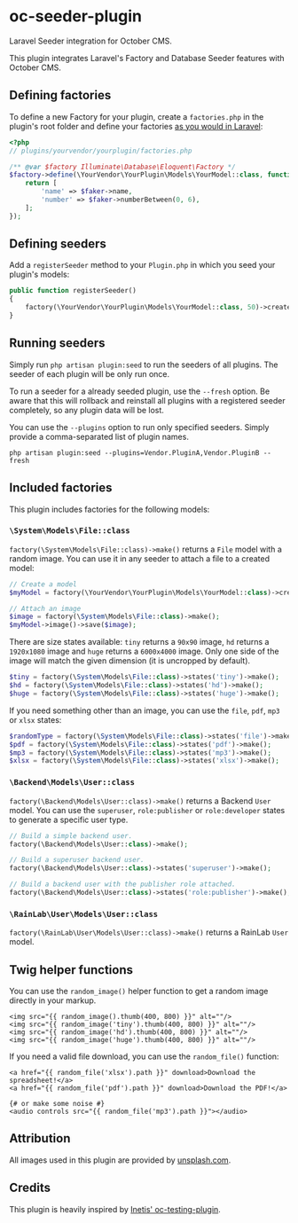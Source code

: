 # oc-seeder-plugin

Laravel Seeder integration for October CMS.

This plugin integrates Laravel's Factory and Database Seeder features with October CMS.

## Defining factories

To define a new Factory for your plugin, create a `factories.php` in the plugin's root folder and define your factories [as you would in Laravel](https://laravel.com/docs/6.x/database-testing#writing-factories):

```php
<?php
// plugins/yourvendor/yourplugin/factories.php

/** @var $factory Illuminate\Database\Eloquent\Factory */
$factory->define(\YourVendor\YourPlugin\Models\YourModel::class, function (\OFFLINE\Seeder\Classes\Generator $faker) {
    return [
        'name' => $faker->name,
        'number' => $faker->numberBetween(0, 6),
    ];
});
```

## Defining seeders

Add a `registerSeeder` method to your `Plugin.php` in which you seed your plugin's models:

```php
public function registerSeeder()
{
    factory(\YourVendor\YourPlugin\Models\YourModel::class, 50)->create();
}
```

## Running seeders

Simply run `php artisan plugin:seed` to run the seeders of all plugins. The seeder of each plugin will be only run once. 

To run a seeder for a already seeded plugin, use the `--fresh` option. Be aware that this will rollback and reinstall all plugins with a registered seeder completely, so any plugin data will be lost.

You can use the `--plugins` option to run only specified seeders. Simply provide a comma-separated list of plugin names.

```
php artisan plugin:seed --plugins=Vendor.PluginA,Vendor.PluginB --fresh
```
 
## Included factories

This plugin includes factories for the following models:

### `\System\Models\File::class`

`factory(\System\Models\File::class)->make()` returns a `File` model with a random image. You can use it in any seeder to attach a file to a created model:

```php
// Create a model
$myModel = factory(\YourVendor\YourPlugin\Models\YourModel::class)->create();

// Attach an image
$image = factory(\System\Models\File::class)->make();
$myModel->image()->save($image);
```

There are size states available: `tiny` returns a `90x90` image, `hd` returns a `1920x1080` image and `huge` returns a `6000x4000` image. 
Only one side of the image will match the given dimension (it is uncropped by default).


```php
$tiny = factory(\System\Models\File::class)->states('tiny')->make();
$hd = factory(\System\Models\File::class)->states('hd')->make();
$huge = factory(\System\Models\File::class)->states('huge')->make();
```

If you need something other than an image, you can use the `file`, `pdf`, `mp3` or `xlsx` states:

```php
$randomType = factory(\System\Models\File::class)->states('file')->make();
$pdf = factory(\System\Models\File::class)->states('pdf')->make();
$mp3 = factory(\System\Models\File::class)->states('mp3')->make();
$xlsx = factory(\System\Models\File::class)->states('xlsx')->make();
```


### `\Backend\Models\User::class`

`factory(\Backend\Models\User::class)->make()` returns a Backend `User` model. You can use the `superuser`, `role:publisher` or `role:developer` states to generate a specific user type.

```php
// Build a simple backend user.
factory(\Backend\Models\User::class)->make();

// Build a superuser backend user.
factory(\Backend\Models\User::class)->states('superuser')->make();

// Build a backend user with the publisher role attached.
factory(\Backend\Models\User::class)->states('role:publisher')->make();
```

### `\RainLab\User\Models\User::class`

`factory(\RainLab\User\Models\User::class)->make()` returns a RainLab `User` model.


## Twig helper functions

You can use the `random_image()` helper function to get a random image directly in your markup.

```twig
<img src="{{ random_image().thumb(400, 800) }}" alt=""/>
<img src="{{ random_image('tiny').thumb(400, 800) }}" alt=""/>
<img src="{{ random_image('hd').thumb(400, 800) }}" alt=""/>
<img src="{{ random_image('huge').thumb(400, 800) }}" alt=""/>
```

If you need a valid file download, you can use the `random_file()` function:

```twig
<a href="{{ random_file('xlsx').path }}" download>Download the spreadsheet!</a>
<a href="{{ random_file('pdf').path }}" download>Download the PDF!</a>

{# or make some noise #}
<audio controls src="{{ random_file('mp3').path }}"></audio>
```


## Attribution

All images used in this plugin are provided by [unsplash.com](https://unsplash.com).


## Credits

This plugin is heavily inspired by [Inetis' oc-testing-plugin](https://github.com/inetis-ch/oc-testing-plugin).
